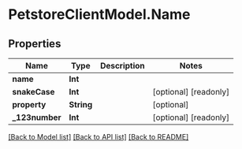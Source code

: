 # PetstoreClientModel.Name

## Properties
Name | Type | Description | Notes
------------ | ------------- | ------------- | -------------
**name** | **Int** |  | 
**snakeCase** | **Int** |  | [optional] [readonly] 
**property** | **String** |  | [optional] 
**_123number** | **Int** |  | [optional] [readonly] 

[[Back to Model list]](../README.md#documentation-for-models) [[Back to API list]](../README.md#documentation-for-api-endpoints) [[Back to README]](../README.md)


